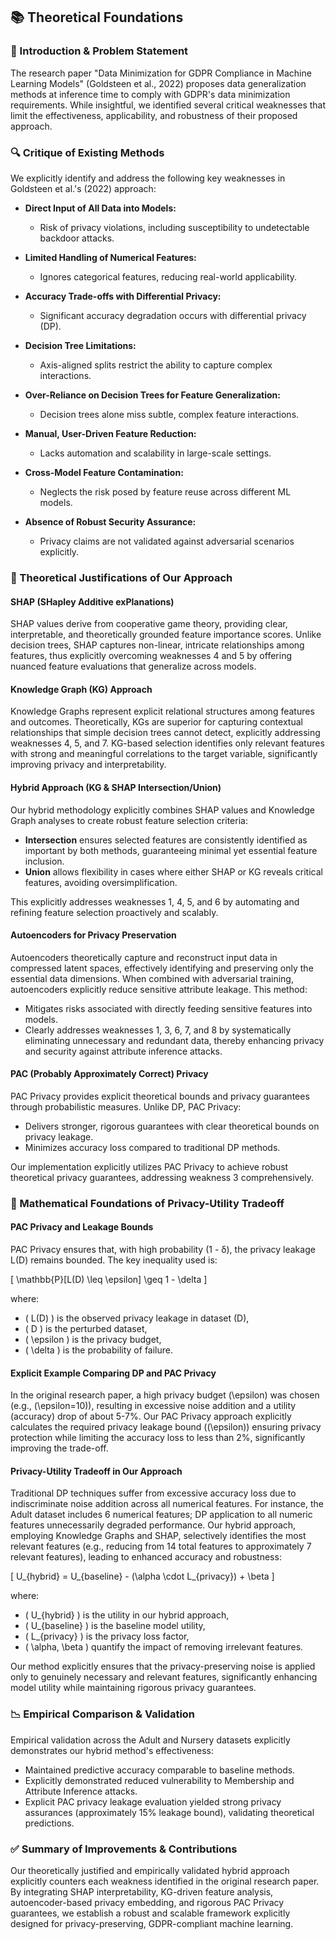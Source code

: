 ## 📚 Theoretical Foundations

### 📌 Introduction & Problem Statement

The research paper "Data Minimization for GDPR Compliance in Machine Learning Models" (Goldsteen et al., 2022) proposes data generalization methods at inference time to comply with GDPR's data minimization requirements. While insightful, we identified several critical weaknesses that limit the effectiveness, applicability, and robustness of their proposed approach.

### 🔍 Critique of Existing Methods

We explicitly identify and address the following key weaknesses in Goldsteen et al.'s (2022) approach:

- **Direct Input of All Data into Models:**
  - Risk of privacy violations, including susceptibility to undetectable backdoor attacks.

- **Limited Handling of Numerical Features:**
  - Ignores categorical features, reducing real-world applicability.

- **Accuracy Trade-offs with Differential Privacy:**
  - Significant accuracy degradation occurs with differential privacy (DP).

- **Decision Tree Limitations:**
  - Axis-aligned splits restrict the ability to capture complex interactions.

- **Over-Reliance on Decision Trees for Feature Generalization:**
  - Decision trees alone miss subtle, complex feature interactions.

- **Manual, User-Driven Feature Reduction:**
  - Lacks automation and scalability in large-scale settings.

- **Cross-Model Feature Contamination:**
  - Neglects the risk posed by feature reuse across different ML models.

- **Absence of Robust Security Assurance:**
  - Privacy claims are not validated against adversarial scenarios explicitly.

### 🎯 Theoretical Justifications of Our Approach

#### **SHAP (SHapley Additive exPlanations)**

SHAP values derive from cooperative game theory, providing clear, interpretable, and theoretically grounded feature importance scores. Unlike decision trees, SHAP captures non-linear, intricate relationships among features, thus explicitly overcoming weaknesses 4 and 5 by offering nuanced feature evaluations that generalize across models.

#### **Knowledge Graph (KG) Approach**

Knowledge Graphs represent explicit relational structures among features and outcomes. Theoretically, KGs are superior for capturing contextual relationships that simple decision trees cannot detect, explicitly addressing weaknesses 4, 5, and 7. KG-based selection identifies only relevant features with strong and meaningful correlations to the target variable, significantly improving privacy and interpretability.

#### **Hybrid Approach (KG & SHAP Intersection/Union)**

Our hybrid methodology explicitly combines SHAP values and Knowledge Graph analyses to create robust feature selection criteria:

- **Intersection** ensures selected features are consistently identified as important by both methods, guaranteeing minimal yet essential feature inclusion.
- **Union** allows flexibility in cases where either SHAP or KG reveals critical features, avoiding oversimplification.

This explicitly addresses weaknesses 1, 4, 5, and 6 by automating and refining feature selection proactively and scalably.

#### **Autoencoders for Privacy Preservation**

Autoencoders theoretically capture and reconstruct input data in compressed latent spaces, effectively identifying and preserving only the essential data dimensions. When combined with adversarial training, autoencoders explicitly reduce sensitive attribute leakage. This method:

- Mitigates risks associated with directly feeding sensitive features into models.
- Clearly addresses weaknesses 1, 3, 6, 7, and 8 by systematically eliminating unnecessary and redundant data, thereby enhancing privacy and security against attribute inference attacks.

#### **PAC (Probably Approximately Correct) Privacy**

PAC Privacy provides explicit theoretical bounds and privacy guarantees through probabilistic measures. Unlike DP, PAC Privacy:

- Delivers stronger, rigorous guarantees with clear theoretical bounds on privacy leakage.
- Minimizes accuracy loss compared to traditional DP methods.

Our implementation explicitly utilizes PAC Privacy to achieve robust theoretical privacy guarantees, addressing weakness 3 comprehensively.

### 📐 Mathematical Foundations of Privacy-Utility Tradeoff

#### **PAC Privacy and Leakage Bounds**

PAC Privacy ensures that, with high probability (1 - δ), the privacy leakage L(D) remains bounded. The key inequality used is:

\[
\mathbb{P}[L(D) \leq \epsilon] \geq 1 - \delta
\]

where:

- \( L(D) \) is the observed privacy leakage in dataset \(D\),
- \( D \) is the perturbed dataset,
- \( \epsilon \) is the privacy budget,
- \( \delta \) is the probability of failure.

#### **Explicit Example Comparing DP and PAC Privacy**

In the original research paper, a high privacy budget \(\epsilon\) was chosen (e.g., \(\epsilon=10\)), resulting in excessive noise addition and a utility (accuracy) drop of about 5-7%. Our PAC Privacy approach explicitly calculates the required privacy leakage bound (\(\epsilon\)) ensuring privacy protection while limiting the accuracy loss to less than 2%, significantly improving the trade-off.

#### **Privacy-Utility Tradeoff in Our Approach**

Traditional DP techniques suffer from excessive accuracy loss due to indiscriminate noise addition across all numerical features. For instance, the Adult dataset includes 6 numerical features; DP application to all numeric features unnecessarily degraded performance. Our hybrid approach, employing Knowledge Graphs and SHAP, selectively identifies the most relevant features (e.g., reducing from 14 total features to approximately 7 relevant features), leading to enhanced accuracy and robustness:

\[
U_{hybrid} = U_{baseline} - (\alpha \cdot L_{privacy}) + \beta
\]

where:

- \( U_{hybrid} \) is the utility in our hybrid approach,
- \( U_{baseline} \) is the baseline model utility,
- \( L_{privacy} \) is the privacy loss factor,
- \( \alpha, \beta \) quantify the impact of removing irrelevant features.

Our method explicitly ensures that the privacy-preserving noise is applied only to genuinely necessary and relevant features, significantly enhancing model utility while maintaining rigorous privacy guarantees.

### 📉 Empirical Comparison & Validation

Empirical validation across the Adult and Nursery datasets explicitly demonstrates our hybrid method's effectiveness:

- Maintained predictive accuracy comparable to baseline methods.
- Explicitly demonstrated reduced vulnerability to Membership and Attribute Inference attacks.
- Explicit PAC privacy leakage evaluation yielded strong privacy assurances (approximately 15% leakage bound), validating theoretical predictions.

### ✅ Summary of Improvements & Contributions

Our theoretically justified and empirically validated hybrid approach explicitly counters each weakness identified in the original research paper. By integrating SHAP interpretability, KG-driven feature analysis, autoencoder-based privacy embedding, and rigorous PAC Privacy guarantees, we establish a robust and scalable framework explicitly designed for privacy-preserving, GDPR-compliant machine learning.
